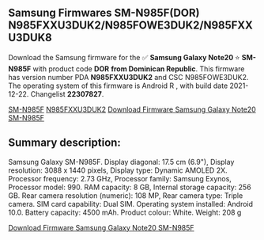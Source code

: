 <h2>Samsung Firmwares SM-N985F(DOR) N985FXXU3DUK2/N985FOWE3DUK2/N985FXXU3DUK8</h2>
Download the Samsung firmware for the ✅ <strong>Samsung Galaxy Note20 </strong> ⭐ <strong>SM-N985F</strong> with product code <strong>DOR</strong> <strong> from Dominican Republic</strong>. This firmware has version number PDA <strong>N985FXXU3DUK2</strong> and CSC N985FOWE3DUK2. The operating system of this firmware is Android R , with build date 2021-12-22. Changelist <strong>22307827</strong>.

[SM-N985F](https://samfirm.shop/samsung/model/SM-N985F)
[N985FXXU3DUK2](https://samfirm.shop/samsung/pda/N985FXXU3DUK2)
[Download Firmware Samsung Galaxy Note20 SM-N985F](https://samfirm.shop/samsung/firmware/484378)
<h2>Summary description:</h2>
<p>Samsung Galaxy SM-N985F. Display diagonal: 17.5 cm (6.9"), Display resolution: 3088 x 1440 pixels, Display type: Dynamic AMOLED 2X. Processor frequency: 2.73 GHz, Processor family: Samsung Exynos, Processor model: 990. RAM capacity: 8 GB, Internal storage capacity: 256 GB. Rear camera resolution (numeric): 108 MP, Rear camera type: Triple camera. SIM card capability: Dual SIM. Operating system installed: Android 10.0. Battery capacity: 4500 mAh. Product colour: White. Weight: 208 g</p>


[Download Firmware Samsung Galaxy Note20 SM-N985F](https://samfirm.shop/samsung/firmware/484378)
